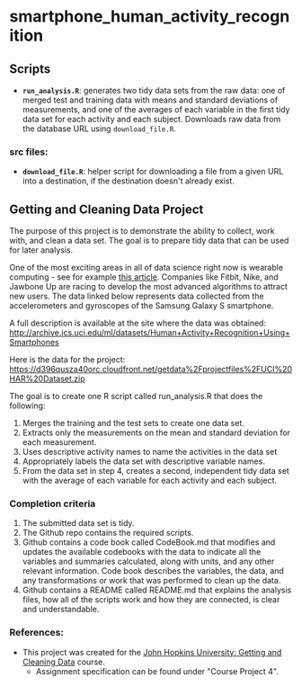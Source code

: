 # smartphone_human_activity_recognition

## Scripts
* <b>`run_analysis.R`</b>: generates two tidy data sets from the raw data: one of merged test and training data with means and standard deviations of measurements, and one of the averages of each variable in the first tidy data set for each activity and each subject. Downloads raw data from the database URL using `download_file.R`.  

### src files:
* <b>`download_file.R`</b>: helper script for downloading a file from a given URL into a destination, if the destination doesn't already exist.

## Getting and Cleaning Data Project
The purpose of this project is to demonstrate the ability to collect, work with, and clean a data set. The goal is to prepare tidy data that can be used for later analysis.

One of the most exciting areas in all of data science right now is wearable computing - see for example [this article](http://www.insideactivitytracking.com/data-science-activity-tracking-and-the-battle-for-the-worlds-top-sports-brand).
Companies like Fitbit, Nike, and Jawbone Up are racing to develop the most advanced algorithms to attract new users. The data linked below represents data collected from the accelerometers and gyroscopes of the Samsung Galaxy S smartphone.

A full description is available at the site where the data was obtained:  
<http://archive.ics.uci.edu/ml/datasets/Human+Activity+Recognition+Using+Smartphones>

Here is the data for the project:  
<https://d396qusza40orc.cloudfront.net/getdata%2Fprojectfiles%2FUCI%20HAR%20Dataset.zip>

The goal is to create one R script called run_analysis.R that does the following:
1. Merges the training and the test sets to create one data set.
2. Extracts only the measurements on the mean and standard deviation for each measurement.
3. Uses descriptive activity names to name the activities in the data set
4. Appropriately labels the data set with descriptive variable names.
5. From the data set in step 4, creates a second, independent tidy data set with the average of each variable for each activity and each subject.

### Completion criteria 
1. The submitted data set is tidy.
2. The Github repo contains the required scripts.
3. Github contains a code book called CodeBook.md that modifies and updates the available codebooks with the data to indicate all the variables and summaries calculated, along with units, and any other relevant information. Code book describes the variables, the data, and any transformations or work that was performed to clean up the data.
4. Github contains a README called README.md that explains the analysis files, how all of the scripts work and how they are connected, is clear and understandable.

### References:
* This project was created for the [John Hopkins University: Getting and Cleaning Data](https://www.coursera.org/learn/data-cleaning) course.
  - Assignment specification can be found under "Course Project 4".

